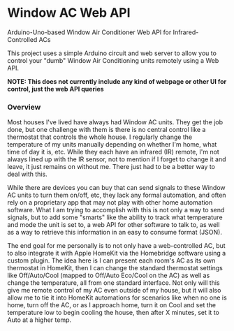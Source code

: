 # Window AC Web API
Arduino-Uno-based Window Air Conditioner Web API for Infrared-Controlled ACs

This project uses a simple Arduino circuit and web server to allow you to control your "dumb" Window Air Conditioning units remotely using a Web API.

**NOTE: This does not currently include any kind of webpage or other UI for control, just the web API queries**

### Overview
Most houses I've lived have always had Window AC units. They get the job done, but one challenge with them is there is no central control like a thermostat that controls the whole house. I regularly change the temperature of my units manually depending on whether I'm home, what time of day it is, etc. While they each have an infrared (IR) remote, I'm not always lined up with the IR sensor, not to mention if I forget to change it and leave, it just remains on without me. There just had to be a better way to deal with this.

While there are devices you can buy that can send signals to these Window AC units to turn them on/off, etc, they lack any formal automation, and often rely on a proprietary app that may not play with other home automation software. What I am trying to accomplish with this is not only a way to send signals, but to add some "smarts" like the ability to track what temperature and mode the unit is set to, a web API for other software to talk to, as well as a way to retrieve this information in an easy to consume format (JSON). 

The end goal for me personally is to not only have a web-controlled AC, but to also integrate it with Apple HomeKit via the Homebridge software using a custom plugin. The idea here is I can present each room's AC as its own thermostat in HomeKit, then I can change the standard thermostat settings like Off/Auto/Cool (mapped to Off/Auto Eco/Cool on the AC) as well as change the temperature, all from one standard interface. Not only will this give me remote control of my AC even outside of my house, but it will also allow me to tie it into HomeKit automations for scenarios like when no one is home, turn off the AC, or as I approach home, turn it on Cool and set the temperature low to begin cooling the house, then after X minutes, set it to Auto at a higher temp. 

